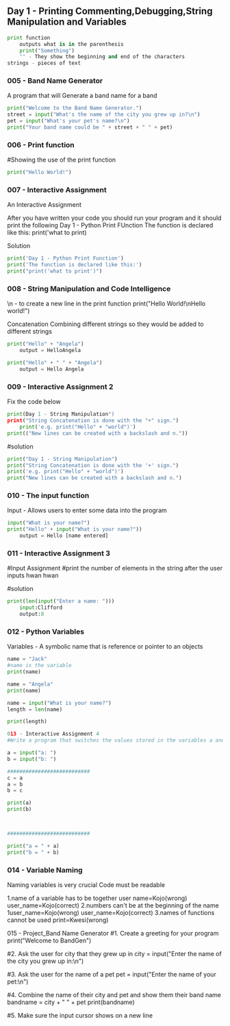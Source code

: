 ## Day 1 - Printing Commenting,Debugging,String Manipulation and Variables

```Python
print function
    outputs what is in the parenthesis
    print("Something")
    "" - They show the beginning and end of the characters
strings - pieces of text
```

### 005 - Band Name Generator

A program that will Generate a band name for a band
```Python
print("Welcome to the Band Name Generator.")
street = input("What's the name of the city you grew up in?\n")
pet = input("What's your pet's name?\n")
print("Your band name could be " + street + " " + pet)
```

### 006 - Print function
#Showing the use of the print function
```Python
print("Hello World!")
```

### 007 - Interactive Assignment
An Interactive Assignment

After you have written your code you should run your program and it should print the following
Day 1 - Python Print FUnction
The function is declared like this:
print('what to print)

Solution
```Python
print('Day 1 - Python Print Function')
print('The function is declared like this:')
print("print('what to print')")
```

### 008 - String Manipulation and Code Intelligence
\n - to create a new line in the print function
print("Hello World!\nHello world!")

Concatenation
Combining different strings so they would be added to different strings
```Python
print("Hello" + "Angela")
    output = HelloAngela

print("Hello" + " " + "Angela")
    output = Hello Angela
```


### 009 - Interactive Assignment 2
Fix the code below
```Python
print(Day 1 - String Manipulation")
print("String Concatenation is done with the "+" sign.")
    print('e.g. print("Hello" + "world")')
print(("New lines can be created with a backslash and n."))
```
#solution
```Python
print("Day 1 - String Manipulation")
print("String Concatenation is done with the '+' sign.")
print('e.g. print("Hello" + "world")')
print("New lines can be created with a backslash and n.")
```

### 010 - The input function
Input - Allows users to enter some data into the program
```Python
input("What is your name?")
print("Hello" + input("What is your name?"))
    output = Hello [name entered]
```

### 011 - Interactive Assignment 3
#Input Assignment
#print the number of elements in the string after the user inputs hwan hwan

#solution
```Python
print(len(input("Enter a name: ")))
    input:Clifford
    output:8
```

### 012 - Python Variables
Variables - A symbolic name that is reference or pointer to an objects

```Python
name = "Jack"
#name is the variable
print(name)

name = "Angela"
print(name)

name = input("What is your name?")
length = len(name)

print(length)

013 - Interactive Assignment 4
#Write a program that switches the values stored in the variables a and b

a = input("a: ")
b = input("b: ")

###########################
c = a
a = b
b = c

print(a)
print(b)



###########################

print("a = " + a)
print("b = " + b)
```

### 014 - Variable Naming
Naming variables is very crucial
Code must be readable

1.name of a variable has to be together
    user name=Kojo(wrong)
    user_name=Kojo(correct)
2.numbers can't be at the beginning of the name
    1user_name=Kojo(wrong)
    user_name=Kojo(correct)
3.names of functions cannot be used
    print=Kwesi(wrong)

015 - Project_Band Name Generator
#1. Create a greeting for your program
print("Welcome to BandGen")

#2. Ask the user for city that they grew up in
city = input("Enter the name of the city you grew up in:\n")

#3. Ask the user for the name of a pet
pet = input("Enter the name of your pet:\n")

#4. Combine the name of their city and pet and show them their band name
bandname = city + " " + pet
print(bandname)

#5. Make sure the input cursor shows on a new line
